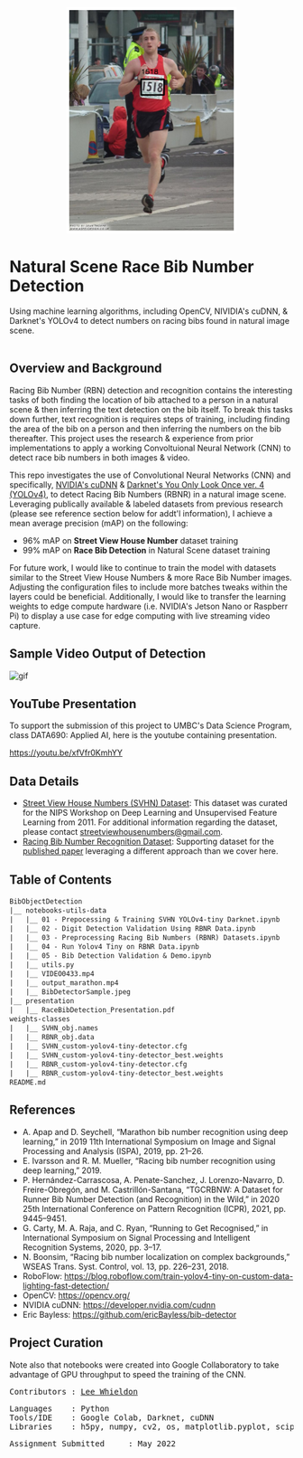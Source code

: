 <p align="center">
<img src="https://github.com/Lwhieldon/BibObjectDetection/blob/main/notebooks+utils+data/BibDetectorSample.jpeg?raw=true" height=400 />
</p>

# Natural Scene Race Bib Number Detection
Using machine learning algorithms, including OpenCV, NIVIDIA's cuDNN, &amp; Darknet's YOLOv4 to detect numbers on racing bibs found in natural image scene. 
<br>
<br>
## Overview and Background

Racing Bib Number (RBN) detection and recognition contains the interesting tasks of both finding the location of bib attached to a person in a natural scene & then inferring the text detection on the bib itself. To break this tasks down further, text recognition is requires steps of training, including finding the area of the bib on a person and then inferring the numbers on the bib thereafter. This project uses the research & experience from prior implementations to apply a working Convoltuional Neural Network (CNN) to detect race bib numbers in both images & video. 

This repo investigates the use of Convolutional Neural Networks (CNN) and specifically, <a href=https://developer.nvidia.com/cudnn>NVIDIA's cuDNN</a> & <a href=https://github.com/AlexeyAB/darknet>Darknet's You Only Look Once ver. 4 (YOLOv4),</a> to detect Racing Bib Numbers (RBNR) in a natural image scene. Leveraging publically available & labeled datasets from previous research  (please see reference section below for addt'l information), I achieve a mean average precision (mAP) on the following:

- 96% mAP on <b>Street View House Number</b> dataset training
- 99% mAP on <b>Race Bib Detection</b> in Natural Scene dataset training

For future work, I would like to continue to train the model with datasets similar to the Street View House Numbers & more Race Bib Number images. Adjusting the configuration files to include more batches tweaks within the layers could be beneficial. Additionally, I would like to transfer the learning weights to edge compute hardware (i.e. NVIDIA's Jetson Nano or Raspberr Pi) to display a use case for edge computing with live streaming video capture.

## Sample Video Output of Detection

![gif](https://github.com/Lwhieldon/BibObjectDetection/blob/main/notebooks+utils+data/marathon_output.gif)

## YouTube Presentation

To support the submission of this project to UMBC's Data Science Program, class DATA690: Applied AI, here is the youtube containing presentation. 

https://youtu.be/xfVfr0KmhYY

## Data Details

- <a href=http://ufldl.stanford.edu/housenumbers>Street View House Numbers (SVHN) Dataset</a>: This dataset was curated for the NIPS Workshop on Deep Learning and Unsupervised Feature Learning from 2011. For additional information regarding the dataset, please contact streetviewhousenumbers@gmail.com.
- <a href=https://people.csail.mit.edu/talidekel/RBNR.html>Racing Bib Number Recognition Dataset</a>: Supporting dataset for the <a href=https://people.csail.mit.edu/talidekel/papers/RBNR.pdf>published paper</a> leveraging a different approach than we cover here.

## Table of Contents
```
BibObjectDetection
|__ notebooks-utils-data
|   |__ 01 - Prepocessing & Training SVHN YOLOv4-tiny Darknet.ipynb  
|   |__ 02 - Digit Detection Validation Using RBNR Data.ipynb 
|   |__ 03 - Preprocessing Racing Bib Numbers (RBNR) Datasets.ipynb
|   |__ 04 - Run Yolov4 Tiny on RBNR Data.ipynb
|   |__ 05 - Bib Detection Validation & Demo.ipynb
|   |__ utils.py
|   |__ VIDEO0433.mp4
|   |__ output_marathon.mp4
|   |__ BibDetectorSample.jpeg
|__ presentation
|   |__ RaceBibDetection_Presentation.pdf
weights-classes
|   |__ SVHN_obj.names
|   |__ RBNR_obj.data 
|   |__ SVHN_custom-yolov4-tiny-detector.cfg
|   |__ SVHN_custom-yolov4-tiny-detector_best.weights
|   |__ RBNR_custom-yolov4-tiny-detector.cfg
|   |__ RBNR_custom-yolov4-tiny-detector_best.weights
README.md
```

## References

- A. Apap and D. Seychell, “Marathon bib number recognition using deep learning,” in 2019 11th International Symposium on Image and Signal Processing and Analysis (ISPA), 2019, pp. 21–26.
- E. Ivarsson and R. M. Mueller, “Racing bib number recognition using deep learning,” 2019.
- P. Hernández-Carrascosa, A. Penate-Sanchez, J. Lorenzo-Navarro, D. Freire-Obregón, and M. Castrillón-Santana, “TGCRBNW: A Dataset for Runner Bib Number Detection (and Recognition) in the Wild,” in 2020 25th International Conference on Pattern Recognition (ICPR), 2021, pp. 9445–9451.
- G. Carty, M. A. Raja, and C. Ryan, “Running to Get Recognised,” in International Symposium on Signal Processing and Intelligent Recognition Systems, 2020, pp. 3–17.
- N. Boonsim, “Racing bib number localization on complex backgrounds,” WSEAS Trans. Syst. Control, vol. 13, pp. 226–231, 2018.
- RoboFlow: https://blog.roboflow.com/train-yolov4-tiny-on-custom-data-lighting-fast-detection/
- OpenCV: https://opencv.org/
- NVIDIA cuDNN: https://developer.nvidia.com/cudnn
- Eric Bayless: https://github.com/ericBayless/bib-detector


## Project Curation

Note also that notebooks were created into Google Collaboratory to take advantage of GPU throughput to speed the training of the CNN.
<br>
<pre>
Contributors : <a href=https://github.com/Lwhieldon>Lee Whieldon</a>
</pre>

<pre>
Languages    : Python
Tools/IDE    : Google Colab, Darknet, cuDNN
Libraries    : h5py, numpy, cv2, os, matplotlib.pyplot, scipy.io, pandas, imgaug
</pre>

<pre>
Assignment Submitted     : May 2022
</pre>

